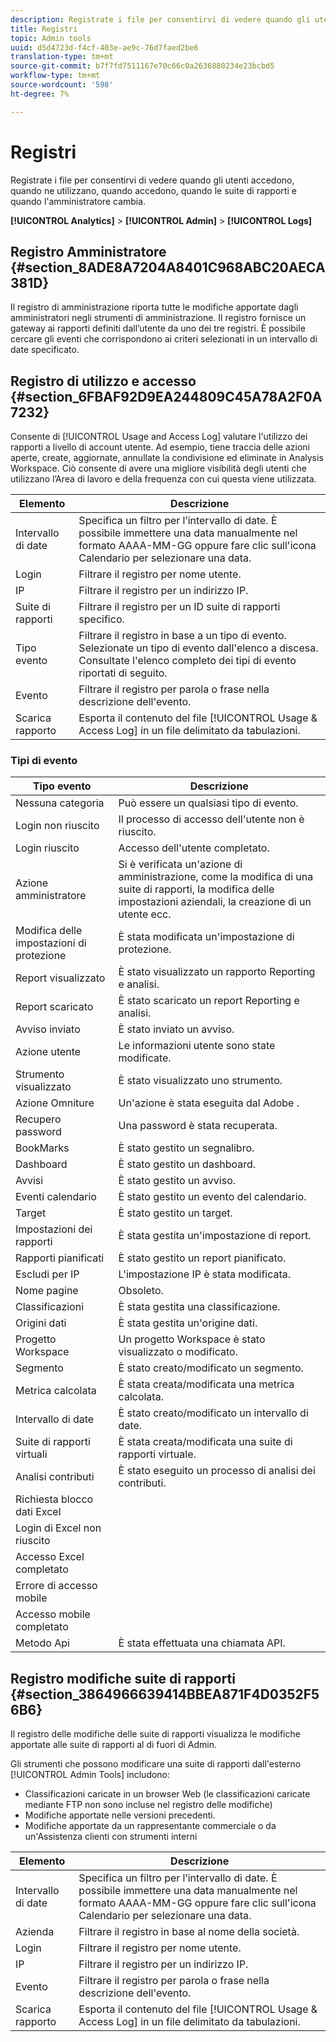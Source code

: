 ```yaml
---
description: Registrate i file per consentirvi di vedere quando gli utenti accedono, quando ne utilizzano, quando accedono, quando le suite di rapporti e quando l'amministratore cambia.
title: Registri
topic: Admin tools
uuid: d5d4723d-f4cf-403e-ae9c-76d7faed2be6
translation-type: tm+mt
source-git-commit: b7f7fd7511167e70c66c0a2636880234e23bcbd5
workflow-type: tm+mt
source-wordcount: '598'
ht-degree: 7%

---
```



# Registri

Registrate i file per consentirvi di vedere quando gli utenti accedono, quando ne utilizzano, quando accedono, quando le suite di rapporti e quando l&#39;amministratore cambia.

**[!UICONTROL Analytics]** > **[!UICONTROL Admin]** > **[!UICONTROL Logs]**

## Registro Amministratore {#section_8ADE8A7204A8401C968ABC20AECA381D}

Il registro di amministrazione riporta tutte le modifiche apportate dagli amministratori negli strumenti di amministrazione. Il registro fornisce un gateway ai rapporti definiti dall’utente da uno dei tre registri. È possibile cercare gli eventi che corrispondono ai criteri selezionati in un intervallo di date specificato.

## Registro di utilizzo e accesso {#section_6FBAF92D9EA244809C45A78A2F0A7232}

Consente di [!UICONTROL Usage and Access Log] valutare l&#39;utilizzo dei rapporti a livello di account utente. Ad esempio, tiene traccia delle azioni aperte, create, aggiornate, annullate la condivisione ed eliminate in  Analysis Workspace. Ciò consente di avere una migliore visibilità degli utenti che utilizzano l’Area di lavoro e della frequenza con cui questa viene utilizzata.

| Elemento | Descrizione |
|---|---|
| Intervallo di date | Specifica un filtro per l’intervallo di date. È possibile immettere una data manualmente nel formato AAAA-MM-GG oppure fare clic sull&#39;icona Calendario per selezionare una data. |
| Login | Filtrare il registro per nome utente. |
| IP | Filtrare il registro per un indirizzo IP. |
| Suite di rapporti | Filtrare il registro per un ID suite di rapporti specifico. |
| Tipo evento | Filtrare il registro in base a un tipo di evento. Selezionate un tipo di evento dall&#39;elenco a discesa. Consultate l&#39;elenco completo dei tipi di evento riportati di seguito. |
| Evento | Filtrare il registro per parola o frase nella descrizione dell&#39;evento. |
| Scarica rapporto | Esporta il contenuto del file [!UICONTROL Usage & Access Log] in un file delimitato da tabulazioni. |

### Tipi di evento

| Tipo evento | Descrizione |
| --- |--- |
| Nessuna categoria | Può essere un qualsiasi tipo di evento. |
| Login non riuscito | Il processo di accesso dell&#39;utente non è riuscito. |
| Login riuscito | Accesso dell&#39;utente completato. |
| Azione amministratore | Si è verificata un&#39;azione di amministrazione, come la modifica di una suite di rapporti, la modifica delle impostazioni aziendali, la creazione di un utente ecc. |
| Modifica delle impostazioni di protezione | È stata modificata un&#39;impostazione di protezione. |
| Report visualizzato | È stato visualizzato un rapporto Reporting e analisi. |
| Report scaricato | È stato scaricato un report Reporting e analisi. |
| Avviso inviato | È stato inviato un avviso. |
| Azione utente | Le informazioni utente sono state modificate. |
| Strumento visualizzato | È stato visualizzato uno strumento. |
| Azione  Omniture | Un&#39;azione è stata eseguita dal Adobe . |
| Recupero password | Una password è stata recuperata. |
| BookMarks | È stato gestito un segnalibro. |
| Dashboard | È stato gestito un dashboard. |
| Avvisi | È stato gestito un avviso. |
| Eventi calendario | È stato gestito un evento del calendario. |
| Target | È stato gestito un target. |
| Impostazioni dei rapporti | È stata gestita un&#39;impostazione di report. |
| Rapporti pianificati | È stato gestito un report pianificato. |
| Escludi per IP | L&#39;impostazione IP è stata modificata. |
| Nome pagine | Obsoleto. |
| Classificazioni | È stata gestita una classificazione. |
| Origini dati | È stata gestita un&#39;origine dati. |
| Progetto Workspace | Un progetto Workspace è stato visualizzato o modificato. |
| Segmento | È stato creato/modificato un segmento. |
| Metrica calcolata | È stata creata/modificata una metrica calcolata. |
| Intervallo di date | È stato creato/modificato un intervallo di date. |
| Suite di rapporti virtuali | È stata creata/modificata una suite di rapporti virtuale. |
| Analisi contributi | È stato eseguito un processo di analisi dei contributi. |
| Richiesta blocco dati Excel |  |
| Login di Excel non riuscito |  |
| Accesso Excel completato |  |
| Errore di accesso mobile |  |
| Accesso mobile completato |  |
| Metodo Api | È stata effettuata una chiamata API. |


## Registro modifiche suite di rapporti {#section_3864966639414BBEA871F4D0352F56B6}

Il registro delle modifiche delle suite di rapporti visualizza le modifiche apportate alle suite di rapporti al di fuori di Admin.

Gli strumenti che possono modificare una suite di rapporti dall&#39;esterno [!UICONTROL Admin Tools] includono:

* Classificazioni caricate in un browser Web (le classificazioni caricate mediante FTP non sono incluse nel registro delle modifiche)
* Modifiche apportate nelle versioni precedenti.
* Modifiche apportate da un rappresentante commerciale o da un&#39;Assistenza clienti con strumenti interni

| Elemento | Descrizione |
|---|---|
| Intervallo di date | Specifica un filtro per l’intervallo di date. È possibile immettere una data manualmente nel formato AAAA-MM-GG oppure fare clic sull&#39;icona Calendario per selezionare una data. |
| Azienda | Filtrare il registro in base al nome della società. |
| Login | Filtrare il registro per nome utente. |
| IP | Filtrare il registro per un indirizzo IP. |
| Evento | Filtrare il registro per parola o frase nella descrizione dell&#39;evento. |
| Scarica rapporto | Esporta il contenuto del file [!UICONTROL Usage & Access Log] in un file delimitato da tabulazioni. |

